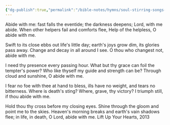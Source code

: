 ```yaml
---
{"dg-publish":true,"permalink":"/bible-notes/hymns/soul-stirring-songs-and-hymns/abide-with-me/","title":"Abide with Me","created":"","updated":""}
---
```



Abide with me: fast falls the eventide;
the darkness deepens; Lord, with me abide.
When other helpers fail and comforts flee,
Help of the helpless, O abide with me.

Swift to its close ebbs out life's little day;
earth's joys grow dim, its glories pass away.
Change and decay in all around I see.
O thou who changest not, abide with me.

I need thy presence every passing hour.
What but thy grace can foil the tempter's power?
Who like thyself my guide and strength can be?
Through cloud and sunshine, O abide with me.

I fear no foe with thee at hand to bless,
ills have no weight, and tears no bitterness.
Where is death's sting? Where, grave, thy victory?
I triumph still, if thou abide with me.

Hold thou thy cross before my closing eyes.
Shine through the gloom and point me to the skies.
Heaven's morning breaks and earth's vain shadows flee;
in life, in death, O Lord, abide with me.
Lift Up Your Hearts, 2013